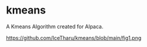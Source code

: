 # kmeans
A Kmeans Algorithm created for Alpaca.

https://github.com/IceTharu/kmeans/blob/main/fig1.png
